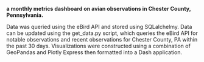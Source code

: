 <b>a monthly metrics dashboard on avian observations in Chester County, Pennsylvania.</b>

Data was queried using the eBird API and stored using SQLalchelmy. Data can be updated using the get_data.py script, which queries the eBird API for notable observations and recent observations for Chester County, PA within the past 30 days. Visualizations were constructed using a combination of GeoPandas and Plotly Express then formatted into a Dash application.
